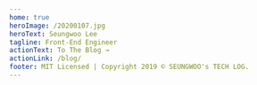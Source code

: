 ```yaml
---
home: true
heroImage: /20200107.jpg
heroText: Seungwoo Lee
tagline: Front-End Engineer
actionText: To The Blog →
actionLink: /blog/
footer: MIT Licensed | Copyright 2019 © SEUNGWOO's TECH LOG.
---
```

<summary-index category="blog"/>

